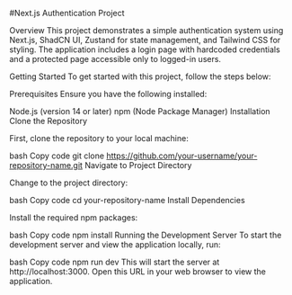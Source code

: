#Next.js Authentication Project

Overview
This project demonstrates a simple authentication system using Next.js, ShadCN UI, Zustand for state management, and Tailwind CSS for styling. The application includes a login page with hardcoded credentials and a protected page accessible only to logged-in users.

Getting Started
To get started with this project, follow the steps below:

Prerequisites
Ensure you have the following installed:

Node.js (version 14 or later)
npm (Node Package Manager)
Installation
Clone the Repository

First, clone the repository to your local machine:

bash
Copy code
git clone https://github.com/your-username/your-repository-name.git
Navigate to Project Directory

Change to the project directory:

bash
Copy code
cd your-repository-name
Install Dependencies

Install the required npm packages:

bash
Copy code
npm install
Running the Development Server
To start the development server and view the application locally, run:

bash
Copy code
npm run dev
This will start the server at http://localhost:3000. Open this URL in your web browser to view the application.
